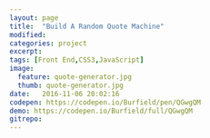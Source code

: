 ```yaml
---
layout: page
title:  "Build A Random Quote Machine"
modified:
categories: project
excerpt:
tags: [Front End,CSS3,JavaScript]
image: 
  feature: quote-generator.jpg
  thumb: quote-generator.jpg
date:   2016-11-06 20:02:16
codepen: https://codepen.io/Burfield/pen/QGwgQM
demo: https://codepen.io/Burfield/full/QGwgQM
gitrepo:
---
```

